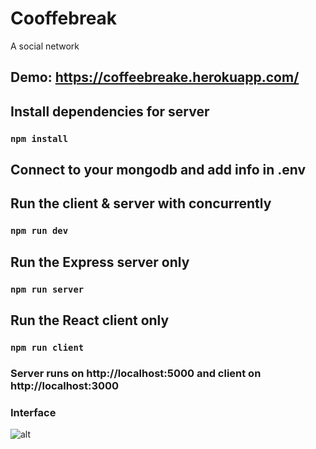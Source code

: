 # Cooffebreak
A social network

## Demo: https://coffeebreake.herokuapp.com/


## Install dependencies for server 
### `npm install`

## Connect to your mongodb and add info in .env

## Run the client & server with concurrently
### `npm run dev`

## Run the Express server only
### `npm run server`

## Run the React client only
### `npm run client`

### Server runs on http://localhost:5000 and client on http://localhost:3000

### Interface 

![alt](https://res.cloudinary.com/dagyejjin/image/upload/v1637029221/Coffeebreak/Tela_ytl6ty.png)


